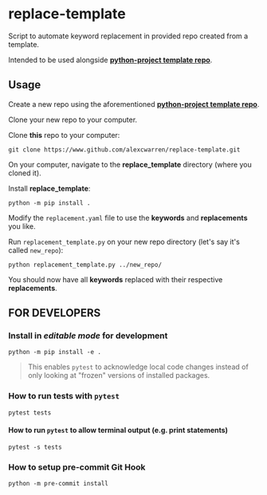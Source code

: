 # replace-template

Script to automate keyword replacement in provided repo created from a template.

Intended to be used alongside **[python-project template repo](https://www.github.com/alexcwarren/python-project)**.

## Usage

Create a new repo using the aforementioned **[python-project template repo](https://www.github.com/alexcwarren/python-project)**.

Clone your new repo to your computer.

Clone **this** repo to your computer:

  ```shell
  git clone https://www.github.com/alexcwarren/replace-template.git
  ```

On your computer, navigate to the **replace_template** directory (where you cloned it).

Install **replace_template**:

  ```shell
  python -m pip install .
  ```

Modify the `replacement.yaml` file to use the **keywords** and **replacements** you like.

Run `replacement_template.py` on your new repo directory (let's say it's called `new_repo`):

```shell
python replacement_template.py ../new_repo/
```

You should now have all **keywords** replaced with their respective **replacements**.

## FOR DEVELOPERS

### Install in *editable mode* for development

```shell
python -m pip install -e .
```

> This enables `pytest` to acknowledge local code changes instead of only looking
> at "frozen" versions of installed packages.

### How to run tests with `pytest`

```shell
pytest tests
```

#### How to run `pytest` to allow terminal output (e.g. print statements)

```shell
pytest -s tests
```

### How to setup pre-commit Git Hook

```shell
python -m pre-commit install
```
